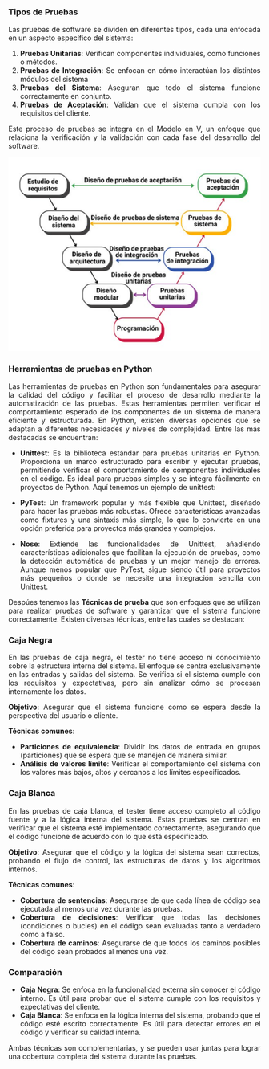 <div style="text-align: justify;">

### Tipos de Pruebas

Las pruebas de software se dividen en diferentes tipos, cada una enfocada en un aspecto específico del sistema: 
1. **Pruebas Unitarias**: Verifican componentes individuales, como funciones o métodos.
2. **Pruebas de Integración**: Se enfocan en cómo interactúan los distintos módulos del sistema
3. **Pruebas del Sistema**: Aseguran que todo el sistema funcione correctamente en conjunto.
4. **Pruebas de Aceptación**: Validan que el sistema cumpla con los requisitos del cliente.

Este proceso de pruebas se integra en el Modelo en V, un enfoque que relaciona la verificación y la validación con cada fase del desarrollo del software.

<div style="text-align: center;">
  <img src="imagenes\1.png" alt="Config Nano">
</div>

### Herramientas de pruebas en Python

Las herramientas de pruebas en Python son fundamentales para asegurar la calidad del código y facilitar el proceso de desarrollo mediante la automatización de las pruebas. Estas herramientas permiten verificar el comportamiento esperado de los componentes de un sistema de manera eficiente y estructurada. En Python, existen diversas opciones que se adaptan a diferentes necesidades y niveles de complejidad. Entre las más destacadas se encuentran:

- **Unittest**: Es la biblioteca estándar para pruebas unitarias en Python. Proporciona un marco estructurado para escribir y ejecutar pruebas, permitiendo verificar el comportamiento de componentes individuales en el código. Es ideal para pruebas simples y se integra fácilmente en proyectos de Python. Aquí tenemos un ejemplo de unittest:
- **PyTest**: Un framework popular y más flexible que Unittest, diseñado para hacer las pruebas más robustas. Ofrece características avanzadas como fixtures y una sintaxis más simple, lo que lo convierte en una opción preferida para proyectos más grandes y complejos.

- **Nose**: Extiende las funcionalidades de Unittest, añadiendo características adicionales que facilitan la ejecución de pruebas, como la detección automática de pruebas y un mejor manejo de errores. Aunque menos popular que PyTest, sigue siendo útil para proyectos más pequeños o donde se necesite una integración sencilla con Unittest.

Despúes tenemos las **Técnicas de prueba** que son enfoques que se utilizan para realizar pruebas de software y garantizar que el sistema funcione correctamente. Existen diversas técnicas, entre las cuales se destacan:

### Caja Negra

En las pruebas de caja negra, el tester no tiene acceso ni conocimiento sobre la estructura interna del sistema. El enfoque se centra exclusivamente en las entradas y salidas del sistema. Se verifica si el sistema cumple con los requisitos y expectativas, pero sin analizar cómo se procesan internamente los datos.

**Objetivo**: Asegurar que el sistema funcione como se espera desde la perspectiva del usuario o cliente.

**Técnicas comunes**:
- **Particiones de equivalencia**: Dividir los datos de entrada en grupos (particiones) que se espera que se manejen de manera similar.
- **Análisis de valores límite**: Verificar el comportamiento del sistema con los valores más bajos, altos y cercanos a los límites especificados.

### Caja Blanca

En las pruebas de caja blanca, el tester tiene acceso completo al código fuente y a la lógica interna del sistema. Estas pruebas se centran en verificar que el sistema esté implementado correctamente, asegurando que el código funcione de acuerdo con lo que está especificado.

**Objetivo**: Asegurar que el código y la lógica del sistema sean correctos, probando el flujo de control, las estructuras de datos y los algoritmos internos.

**Técnicas comunes**:
- **Cobertura de sentencias**: Asegurarse de que cada línea de código sea ejecutada al menos una vez durante las pruebas.
- **Cobertura de decisiones**: Verificar que todas las decisiones (condiciones o bucles) en el código sean evaluadas tanto a verdadero como a falso.
- **Cobertura de caminos**: Asegurarse de que todos los caminos posibles del código sean probados al menos una vez.

### Comparación
- **Caja Negra**: Se enfoca en la funcionalidad externa sin conocer el código interno. Es útil para probar que el sistema cumple con los requisitos y expectativas del cliente.
- **Caja Blanca**: Se enfoca en la lógica interna del sistema, probando que el código esté escrito correctamente. Es útil para detectar errores en el código y verificar su calidad interna.

Ambas técnicas son complementarias, y se pueden usar juntas para lograr una cobertura completa del sistema durante las pruebas.

</div>